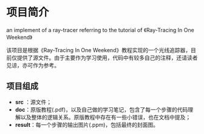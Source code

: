 # 项目简介
an implement of a ray-tracer referring to the tutorial of 《Ray-Tracing In One Weekend》  

该项目是根据《Ray-Tracing In One Weekend》教程实现的一个光线追踪器，目前仅提供了源文件。由于主要作为学习使用，代码中有较多自己的注释，还请读者见谅，亦可作为参考。

## 项目组成
- **src** ：源文件；
- **doc**：原版教程(.pdf)，以及自己做的学习笔记，包含了每一个步骤的代码理解以及整体的逻辑关系。原版教程中存在有一些小错误，也在文档中提及；
- **result**：每一个步骤的输出图片(.ppm)，包括最终的封面图。
